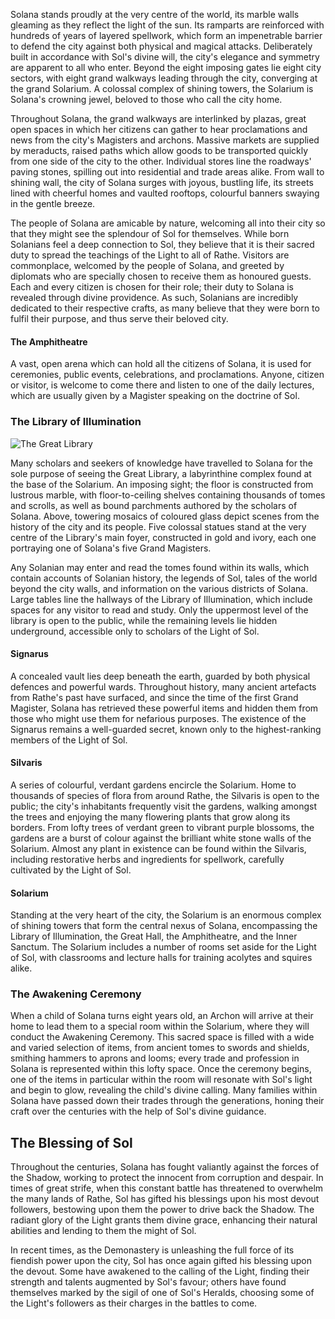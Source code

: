 Solana stands proudly at the very centre of the world, its marble walls gleaming as they reflect the light of the sun. Its ramparts are reinforced with hundreds of years of layered spellwork, which form an impenetrable barrier to defend the city against both physical and magical attacks. Deliberately built in accordance with Sol's divine will, the city's elegance and symmetry are apparent to all who enter. Beyond the eight imposing gates lie eight city sectors, with eight grand walkways leading through the city, converging at the grand Solarium. A colossal complex of shining towers, the Solarium is Solana's crowning jewel, beloved to those who call the city home.

Throughout Solana, the grand walkways are interlinked by plazas, great open spaces in which her citizens can gather to hear proclamations and news from the city's Magisters and archons. Massive markets are supplied by meraducts, raised paths which allow goods to be transported quickly from one side of the city to the other. Individual stores line the roadways' paving stones, spilling out into residential and trade areas alike. From wall to shining wall, the city of Solana surges with joyous, bustling life, its streets lined with cheerful homes and vaulted rooftops, colourful banners swaying in the gentle breeze.

The people of Solana are amicable by nature, welcoming all into their city so that they might see the splendour of Sol for themselves. While born Solanians feel a deep connection to Sol, they believe that it is their sacred duty to spread the teachings of the Light to all of Rathe. Visitors are commonplace, welcomed by the people of Solana, and greeted by diplomats who are specially chosen to receive them as honoured guests. Each and every citizen is chosen for their role; their duty to Solana is revealed through divine providence. As such, Solanians are incredibly dedicated to their respective crafts, as many believe that they were born to fulfil their purpose, and thus serve their beloved city.

#### The Amphitheatre

A vast, open arena which can hold all the citizens of Solana, it is used for ceremonies, public events, celebrations, and proclamations. Anyone, citizen or visitor, is welcome to come there and listen to one of the daily lectures, which are usually given by a Magister speaking on the doctrine of Sol.

### The Library of Illumination

![The Great Library](https://media.githubusercontent.com/media/nathaneastwood/fablore/main/src/world-of-rathe/solana/media/the-great-library.webp)

Many scholars and seekers of knowledge have travelled to Solana for the sole purpose of seeing the Great Library, a labyrinthine complex found at the base of the Solarium. An imposing sight; the floor is constructed from lustrous marble, with floor-to-ceiling shelves containing thousands of tomes and scrolls, as well as bound parchments authored by the scholars of Solana. Above, towering mosaics of coloured glass depict scenes from the history of the city and its people. Five colossal statues stand at the very centre of the Library's main foyer, constructed in gold and ivory, each one portraying one of Solana's five Grand Magisters.

Any Solanian may enter and read the tomes found within its walls, which contain accounts of Solanian history, the legends of Sol, tales of the world beyond the city walls, and information on the various districts of Solana. Large tables line the hallways of the Library of Illumination, which include spaces for any visitor to read and study. Only the uppermost level of the library is open to the public, while the remaining levels lie hidden underground, accessible only to scholars of the Light of Sol.

#### Signarus

A concealed vault lies deep beneath the earth, guarded by both physical defences and powerful wards. Throughout history, many ancient artefacts from Rathe's past have surfaced, and since the time of the first Grand Magister, Solana has retrieved these powerful items and hidden them from those who might use them for nefarious purposes. The existence of the Signarus remains a well-guarded secret, known only to the highest-ranking members of the Light of Sol.

#### Silvaris

A series of colourful, verdant gardens encircle the Solarium. Home to thousands of species of flora from around Rathe, the Silvaris is open to the public; the city's inhabitants frequently visit the gardens, walking amongst the trees and enjoying the many flowering plants that grow along its borders. From lofty trees of verdant green to vibrant purple blossoms, the gardens are a burst of colour against the brilliant white stone walls of the Solarium. Almost any plant in existence can be found within the Silvaris, including restorative herbs and ingredients for spellwork, carefully cultivated by the Light of Sol.

#### Solarium

Standing at the very heart of the city, the Solarium is an enormous complex of shining towers that form the central nexus of Solana, encompassing the Library of Illumination, the Great Hall, the Amphitheatre, and the Inner Sanctum. The Solarium includes a number of rooms set aside for the Light of Sol, with classrooms and lecture halls for training acolytes and squires alike.

### The Awakening Ceremony
When a child of Solana turns eight years old, an Archon will arrive at their home to lead them to a special room within the Solarium, where they will conduct the Awakening Ceremony. This sacred space is filled with a wide and varied selection of items, from ancient tomes to swords and shields, smithing hammers to aprons and looms; every trade and profession in Solana is represented within this lofty space. Once the ceremony begins, one of the items in particular within the room will resonate with Sol's light and begin to glow, revealing the child's divine calling. Many families within Solana have passed down their trades through the generations, honing their craft over the centuries with the help of Sol's divine guidance.

## The Blessing of Sol
Throughout the centuries, Solana has fought valiantly against the forces of the Shadow, working to protect the innocent from corruption and despair. In times of great strife, when this constant battle has threatened to overwhelm the many lands of Rathe, Sol has gifted his blessings upon his most devout followers, bestowing upon them the power to drive back the Shadow. The radiant glory of the Light grants them divine grace, enhancing their natural abilities and lending to them the might of Sol.

In recent times, as the Demonastery is unleashing the full force of its fiendish power upon the city, Sol has once again gifted his blessing upon the devout. Some have awakened to the calling of the Light, finding their strength and talents augmented by Sol's favour; others have found themselves marked by the sigil of one of Sol's Heralds, choosing some of the Light's followers as their charges in the battles to come.
